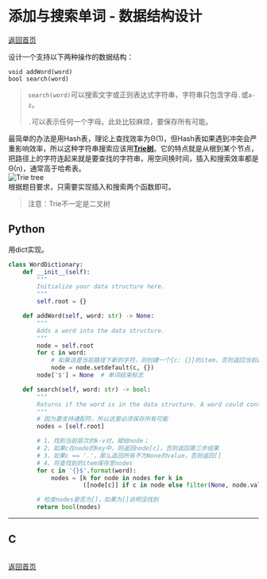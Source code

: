 # 添加与搜索单词 - 数据结构设计
[返回首页](../README.md)

设计一个支持以下两种操作的数据结构：
```
void addWord(word)
bool search(word)
```
> `search(word)`可以搜索文字或正则表达式字符串，字符串只包含字母`.`或`a-z`。
> 
> `.`可以表示任何一个字母。此处比较麻烦，要保存所有可能。

最简单的办法是用Hash表，理论上查找效率为Θ(1)，但Hash表如果遇到冲突会严重影响效率，所以这种字符串搜索应该用[**Trie树**](https://baike.baidu.com/item/字典树/9825209?fr=aladdin#5_2)。它的特点就是从根到某个节点，把路径上的字符连起来就是要查找的字符串，用空间换时间，插入和搜索效率都是Θ(n)，通常高于哈希表。<br>![Trie tree](https://odhyan.com/blog/wp-content/uploads/2010/11/trie-example.png)<br>根据题目要求，只需要实现插入和搜索两个函数即可。

> 注意：Trie不一定是二叉树
## Python
用dict实现。
```python
class WordDictionary:
    def __init__(self):
        """
        Initialize your data structure here.
        """
        self.root = {}

    def addWord(self, word: str) -> None:
        """
        Adds a word into the data structure.
        """
        node = self.root
        for c in word:
            # 如果这是当前路径下新的字符，则创建一个{c: {}}的item，否则返回当前item
            node = node.setdefault(c, {})
        node['$'] = None  # 单词结束标志

    def search(self, word: str) -> bool:
        """
        Returns if the word is in the data structure. A word could contain the dot character '.' to represent any one letter.
        """
        # 因为要支持通配符，所以这里必须保存所有可能
        nodes = [self.root]

        # 1、找到当前层次的k-v对，赋给node；
        # 2、如果c在node的key中，则返回node[c]，否则返回第三步结果
        # 3、如果c == '.'，那么返回所有不为None的value，否则返回[]
        # 4、将查找到的item保存至nodes
        for c in '{}$'.format(word):
            nodes = [k for node in nodes for k in
                     ([node[c]] if c in node else filter(None, node.values()) if c == '.' else [])]

        # 检查nodes是否为[]，如果为[]说明没找到
        return bool(nodes)
```
---

## C
```c
```
[返回首页](../README.md)